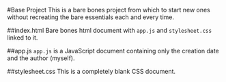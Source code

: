 #Base Project
This is a bare bones project from which to start new ones without recreating the bare essentials each and every time.

##index.html
Bare bones html document with `app.js` and `stylesheet.css` linked to it.

##app.js
`app.js` is a JavaScript document containing only the creation date and the author (myself).

##stylesheet.css
This is a completely blank CSS document.
